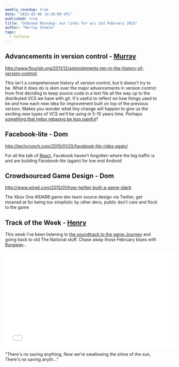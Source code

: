 ```yaml
---
weekly_roundup: true
date: "2015-02-06 14:30:00 UTC"
published: true
title: "Unboxed Roundup: our links for w/c 2nd February 2015"
author: "Murray Steele"
tags:
  - Culture
---
```


## Advancements in version control - [Murray](/people#murray-steele)

http://www.flourish.org/2011/12/astonishments-ten-in-the-history-of-version-control/

This isn't a comprehensive history of version control, but it doesn't try to be.  What it does do is skim over the major advancements in version control: from first deciding to keep source code in a text file all the way up to the distributed VCS we have with git.  It's useful to reflect on how things used to be and how each new idea for improvement built on top of the previous version.  Makes you wonder what tiny change will happen to give us the exciting new types of VCS we'll be using in 5-10 years time.  Perhaps [something that helps rebasing be less painful](https://medium.com/@porteneuve/fix-conflicts-only-once-with-git-rerere-7d116b2cec67)?


## Facebook-lite - Dom

http://techcrunch.com/2015/01/25/facebook-lite-rides-again/

For all the talk of [React](http://facebook.github.io/react/blog/2013/06/05/why-react.html), Facebook haven’t forgotten where the big traffic is and are building Facebook-lite (again) for low end Android

## Crowdsourced Game Design - Dom

http://www.wired.com/2015/01/how-twitter-built-a-game-idarb

The Xbox One #IDARB game dev team source design via Twitter, get moaned at for being too simplistic by other devs, public don’t care and flock to the game

## Track of the Week - [Henry](/people#henry-turner)

This week I’ve been listening to [the soundtrack to the game Journey](https://www.youtube.com/watch?v=M3hFN8UrBPw) and going back to old The National stuff. Chase away those February blues with [Runaway](https://www.youtube.com/watch?v=3dC4bHlNCr4)…

<iframe width="560" height="315" src="//www.youtube.com/embed/3dC4bHlNCr4" frameborder="0" allowfullscreen></iframe>

"There's no saving anything, Now we're swallowing the shine of the sun, There's no saving anyth…”
